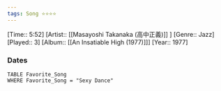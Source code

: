 ```yaml
---
tags: Song ⭐⭐⭐⭐ 
---
```

[Time:: 5:52]
[Artist:: [[Masayoshi Takanaka (高中正義)]] ]
[Genre:: Jazz]
[Played:: 3]
[Album:: [[An Insatiable High (1977)]]]
[Year:: 1977]
### Dates
````dataview
TABLE Favorite_Song
WHERE Favorite_Song = "Sexy Dance"
````